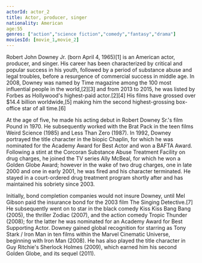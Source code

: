 ```yaml
---
actorId: actor_2
title: Actor, producer, singer
nationality: American
age:55
genres: ["action","science fiction","comedy","fantasy","drama"]
moviesId: [movie_1,movie_2]
---
```


Robert John Downey Jr. (born April 4, 1965)[1] is an American actor, producer, and singer. His career has been characterized by critical and popular success in his youth, followed by a period of substance abuse and legal troubles, before a resurgence of commercial success in middle age. In 2008, Downey was named by Time magazine among the 100 most influential people in the world,[2][3] and from 2013 to 2015, he was listed by Forbes as Hollywood's highest-paid actor.[2][4] His films have grossed over $14.4 billion worldwide,[5] making him the second highest-grossing box-office star of all time.[6]

At the age of five, he made his acting debut in Robert Downey Sr.'s film Pound in 1970. He subsequently worked with the Brat Pack in the teen films Weird Science (1985) and Less Than Zero (1987). In 1992, Downey portrayed the title character in the biopic Chaplin, for which he was nominated for the Academy Award for Best Actor and won a BAFTA Award. Following a stint at the Corcoran Substance Abuse Treatment Facility on drug charges, he joined the TV series Ally McBeal, for which he won a Golden Globe Award; however in the wake of two drug charges, one in late 2000 and one in early 2001, he was fired and his character terminated. He stayed in a court-ordered drug treatment program shortly after and has maintained his sobriety since 2003.

Initially, bond completion companies would not insure Downey, until Mel Gibson paid the insurance bond for the 2003 film The Singing Detective.[7] He subsequently went on to star in the black comedy Kiss Kiss Bang Bang (2005), the thriller Zodiac (2007), and the action comedy Tropic Thunder (2008); for the latter he was nominated for an Academy Award for Best Supporting Actor. Downey gained global recognition for starring as Tony Stark / Iron Man in ten films within the Marvel Cinematic Universe, beginning with Iron Man (2008). He has also played the title character in Guy Ritchie's Sherlock Holmes (2009), which earned him his second Golden Globe, and its sequel (2011).
